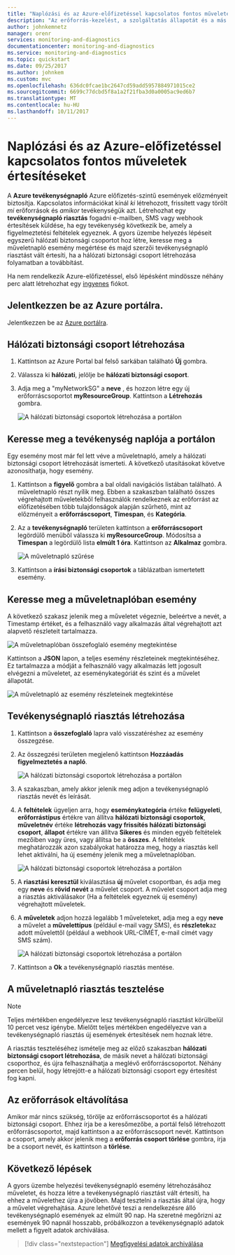 ```yaml
---
title: "Naplózási és az Azure-előfizetéssel kapcsolatos fontos műveletek értesítéseket |} Microsoft Docs"
description: "Az erőforrás-kezelést, a szolgáltatás állapotát és a más előfizetés tevékenység a műveletnaplóban előzményeit megértéséhez, majd tevékenységnapló riasztást segítségével egy e-mail értesítéseket kapjanak, amikor egy magas szintű jogosultságokat igénylő műveletet végzi el az előfizetéshez."
author: johnkemnetz
manager: orenr
services: monitoring-and-diagnostics
documentationcenter: monitoring-and-diagnostics
ms.service: monitoring-and-diagnostics
ms.topic: quickstart
ms.date: 09/25/2017
ms.author: johnkem
ms.custom: mvc
ms.openlocfilehash: 636dc0fcae1bc2647cd59add5957884971015ce2
ms.sourcegitcommit: 6699c77dcbd5f8a1a2f21fba3d0a0005ac9ed6b7
ms.translationtype: MT
ms.contentlocale: hu-HU
ms.lasthandoff: 10/11/2017
---
```

# <a name="audit-and-receive-notifications-about-important-actions-in-your-azure-subscription"></a>Naplózási és az Azure-előfizetéssel kapcsolatos fontos műveletek értesítéseket

A **Azure tevékenységnapló** Azure előfizetés-szintű események előzményeit biztosítja. Kapcsolatos információkat kínál *ki* létrehozott, frissített vagy törölt *mi* erőforrások és *amikor* tevékenységük azt. Létrehozhat egy **tevékenységnapló riasztás** fogadni e-mailben, SMS vagy webhook értesítések küldése, ha egy tevékenység következik be, amely a figyelmeztetési feltételek egyeznek. A gyors üzembe helyezés lépéseit egyszerű hálózati biztonsági csoportot hoz létre, keresse meg a műveletnapló esemény megértése és majd szerzői tevékenységnapló riasztást vált értesíti, ha a hálózati biztonsági csoport létrehozása folyamatban a továbbítást.

Ha nem rendelkezik Azure-előfizetéssel, első lépésként mindössze néhány perc alatt létrehozhat egy [ingyenes](https://azure.microsoft.com/free/) fiókot.

## <a name="log-in-to-the-azure-portal"></a>Jelentkezzen be az Azure portálra.

Jelentkezzen be az [Azure portálra](https://portal.azure.com/).

## <a name="create-a-network-security-group"></a>Hálózati biztonsági csoport létrehozása

1. Kattintson az Azure Portal bal felső sarkában található **Új** gombra.

2. Válassza ki **hálózati**, jelölje be **hálózati biztonsági csoport**.

3. Adja meg a "myNetworkSG" a **neve** , és hozzon létre egy új erőforráscsoportot **myResourceGroup**. Kattintson a **Létrehozás** gombra.

    ![A hálózati biztonsági csoportok létrehozása a portálon](./media/monitor-quick-audit-notify-action-in-subscription/create-network-security-group.png)

## <a name="browse-the-activity-log-in-the-portal"></a>Keresse meg a tevékenység naplója a portálon

Egy esemény most már fel lett véve a műveletnapló, amely a hálózati biztonsági csoport létrehozását ismerteti. A következő utasításokat követve azonosíthatja, hogy esemény.

1. Kattintson a **figyelő** gombra a bal oldali navigációs listában található. A műveletnapló részt nyílik meg. Ebben a szakaszban található összes végrehajtott műveletekből felhasználók rendelkeznek az erőforrást az előfizetésében több tulajdonságok alapján szűrhető, mint az előzményeit a **erőforráscsoport**, **Timespan**, és  **Kategória**.

2. Az a **tevékenységnapló** területen kattintson a **erőforráscsoport** legördülő menüből válassza ki **myResourceGroup**. Módosítsa a **Timespan** a legördülő lista **elmúlt 1 óra**. Kattintson az **Alkalmaz** gombra.

    ![A műveletnapló szűrése](./media/monitor-quick-audit-notify-action-in-subscription/browse-activity-log.png)

3. Kattintson a **írási biztonsági csoportok** a táblázatban ismertetett esemény.

## <a name="browse-an-event-in-the-activity-log"></a>Keresse meg a műveletnaplóban esemény

A következő szakasz jelenik meg a műveletet végeznie, beleértve a nevét, a Timestamp értéket, és a felhasználó vagy alkalmazás által végrehajtott azt alapvető részleteit tartalmazza.

![A műveletnaplóban összefoglaló esemény megtekintése](./media/monitor-quick-audit-notify-action-in-subscription/activity-log-summary.png)

Kattintson a **JSON** lapon, a teljes esemény részleteinek megtekintéséhez. Ez tartalmazza a módját a felhasználó vagy alkalmazás lett jogosult elvégezni a műveletet, az eseménykategóriát és szint és a művelet állapotát.

![A műveletnapló az esemény részleteinek megtekintése](./media/monitor-quick-audit-notify-action-in-subscription/activity-log-json.png)

## <a name="create-an-activity-log-alert"></a>Tevékenységnapló riasztás létrehozása

1. Kattintson a **összefoglaló** lapra való visszatéréshez az esemény összegzése.

2. Az összegzési területen megjelenő kattintson **Hozzáadás figyelmeztetés a napló**.

    ![A hálózati biztonsági csoportok létrehozása a portálon](./media/monitor-quick-audit-notify-action-in-subscription/activity-log-summary.png)

3. A szakaszban, amely akkor jelenik meg adjon a tevékenységnapló riasztás nevét és leírását.

4. A **feltételek** ügyeljen arra, hogy **eseménykategória** értéke **felügyeleti**, **erőforrástípus** értékre van állítva **hálózati biztonsági csoportok**, **műveletnév** értéke **létrehozás vagy frissítés hálózati biztonsági csoport**, **állapot** értékre van állítva  **Sikeres** és minden egyéb feltételek mezőiben vagy üres, vagy állítsa be a **összes**. A feltételek meghatározzák azon szabályokat határozza meg, hogy a riasztás kell lehet aktiválni, ha új esemény jelenik meg a műveletnaplóban.

    ![A hálózati biztonsági csoportok létrehozása a portálon](./media/monitor-quick-audit-notify-action-in-subscription/activity-log-alert-criteria.png)

5. A **riasztási keresztül** kiválasztása **új** művelet csoportban, és adja meg egy **neve** és **rövid nevét** a művelet csoport. A művelet csoport adja meg a riasztás aktiválásakor (Ha a feltételek egyeznek új esemény) végrehajtott műveletek.

6. A **műveletek** adjon hozzá legalább 1 műveleteket, adja meg a egy **neve** a művelet a **művelettípus** (például e-mail vagy SMS), és **részletek**az adott művelettől (például a webhook URL-CÍMÉT, e-mail címét vagy SMS szám).

    ![A hálózati biztonsági csoportok létrehozása a portálon](./media/monitor-quick-audit-notify-action-in-subscription/activity-log-alert-actions.png)

7. Kattintson a **Ok** a tevékenységnapló riasztás mentése.

## <a name="test-the-activity-log-alert"></a>A műveletnapló riasztás tesztelése

> [!NOTE]
> Teljes mértékben engedélyezve lesz tevékenységnapló riasztást körülbelül 10 percet vesz igénybe. Mielőtt teljes mértékben engedélyezve van a tevékenységnapló riasztás új események értesítések nem hoznak létre.
>
>

A riasztás teszteléséhez ismételje meg az előző szakaszban **hálózati biztonsági csoport létrehozása**, de másik nevet a hálózati biztonsági csoporthoz, és újra felhasználhatja a meglévő erőforráscsoportot. Néhány percen belül, hogy létrejött-e a hálózati biztonsági csoport egy értesítést fog kapni.

## <a name="clean-up-resources"></a>Az erőforrások eltávolítása

Amikor már nincs szükség, törölje az erőforráscsoportot és a hálózati biztonsági csoport. Ehhez írja be a keresőmezőbe, a portál felső létrehozott erőforráscsoportot, majd kattintson a az erőforráscsoport nevét. Kattintson a csoport, amely akkor jelenik meg a **erőforrás csoport törlése** gombra, írja be a csoport nevét, és kattintson a **törlése**.

## <a name="next-steps"></a>Következő lépések

A gyors üzembe helyezési tevékenységnapló esemény létrehozásához műveletet, és hozza létre a tevékenységnapló riasztást vált értesíti, ha ehhez a művelethez újra a jövőben. Majd tesztelni a riasztás által újra, hogy a művelet végrehajtása. Azure lehetővé teszi a rendelkezésre álló tevékenységnapló események az elmúlt 90 nap. Ha szeretné megőrizni az események 90 napnál hosszabb, próbálkozzon a tevékenységnapló adatok mellett a figyelt adatok archiválása.

> [!div class="nextstepaction"]
> [Megfigyelési adatok archiválása](./monitor-tutorial-archive-monitoring-data.md)

